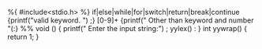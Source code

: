 %{
#include<stdio.h>
%}
if|else|while|for|switch|return|break|continue {printf("valid keyword. ") ;}
[0-9]+ {printf(" Other than keyword and number "(:}
%%
void () 
{ printf(" Enter the input string:") ;
yylex() :
}
int yywrap() 
{
 return 1;
 }
